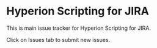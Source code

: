 # Hyperion Scripting for JIRA
This is main issue tracker for Hyperion Scripting for JIRA.

Click on Issues tab to submit new issues.
